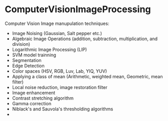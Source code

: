 # ComputerVisionImageProcessing
Computer Vision Image manupulation techniques:
- Image Noising (Gaussian, Salt pepper etc.)
- Algebraic Image Operations (addition, subtraction, multiplication, and division)
- Logarithmic Image Processing (LIP)
- SVM model trainning
- Segmentation
- Edge Detection
- Color spaces (HSV, RGB, Luv, Lab, YIQ, YUV)
-  Applying a class of mean (Arithmetic, weighted mean, Geometric, mean filter)
- Local noise reduction, image restoration filter
- Image enhancement
- Contrast stretching  algorithm
- Gamma correction
- Niblack's and Sauvola's thresholding algorithms
- 
